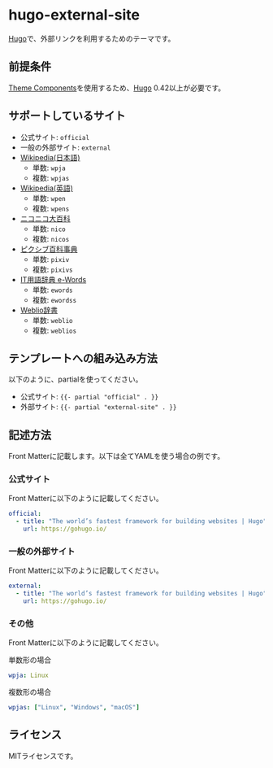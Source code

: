 # hugo-external-site

[Hugo][]で、外部リンクを利用するためのテーマです。

## 前提条件

[Theme Components][]を使用するため、[Hugo][] 0.42以上が必要です。

## サポートしているサイト

* 公式サイト: `official`
* 一般の外部サイト: `external`
* [Wikipedia(日本語)](https://ja.wikipedia.org/)
    * 単数: `wpja`
    * 複数: `wpjas`
* [Wikipedia(英語)](https://en.wikipedia.org/)
    * 単数: `wpen`
    * 複数: `wpens`
* [ニコニコ大百科](http://dic.nicovideo.jp/)
    * 単数: `nico`
    * 複数: `nicos`
* [ピクシブ百科事典 ](http://dic.pixiv.net/)
    * 単数: `pixiv`
    * 複数: `pixivs`
* [IT用語辞典 e-Words](http://e-words.jp/)
    * 単数: `ewords`
    * 複数: `ewordss`
* [Weblio辞書](https://www.weblio.jp/)
    * 単数: `weblio`
    * 複数: `weblios`

## テンプレートへの組み込み方法

以下のように、partialを使ってください。

* 公式サイト: `{{- partial "official" . }}`
* 外部サイト: `{{- partial "external-site" . }}`

## 記述方法

Front Matterに記載します。以下は全てYAMLを使う場合の例です。

### 公式サイト

Front Matterに以下のように記載してください。

```yaml
official:
  - title: "The world’s fastest framework for building websites | Hugo"
    url: https://gohugo.io/
```

### 一般の外部サイト

Front Matterに以下のように記載してください。

```yaml
external:
  - title: "The world’s fastest framework for building websites | Hugo"
    url: https://gohugo.io/
```

### その他

Front Matterに以下のように記載してください。

単数形の場合

```yaml
wpja: Linux
```

複数形の場合

```yaml
wpjas: ["Linux", "Windows", "macOS"]
```

## ライセンス

MITライセンスです。

[Hugo]: https://gohugo.io/
[Theme Components]: https://gohugo.io/themes/theme-components/
